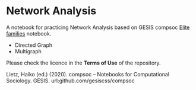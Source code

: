 # Network Analysis
A notebook for practicing Network Analysis based on GESIS compsoc [Elite families](https://github.com/gesiscss/compsoc/blob/daf3a12ecfb6e5ee206f4a34131b0ff9c855f271//elite_families.ipynb) notebook.

+ Directed Graph
+ Multigraph

Please check the licence in the **Terms of Use** of the repository.

Lietz, Haiko (ed.) (2020). compsoc – Notebooks for Computational Sociology. GESIS. url:github.com/gesiscss/compsoc
